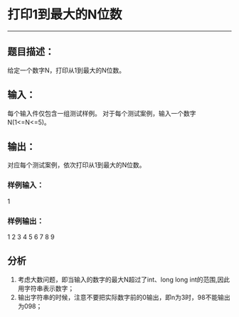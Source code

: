 # 打印1到最大的N位数
***
## 题目描述：
给定一个数字N，打印从1到最大的N位数。
## 输入：
每个输入件仅包含一组测试样例。
对于每个测试案例，输入一个数字N(1<=N<=5)。
## 输出：
对应每个测试案例，依次打印从1到最大的N位数。
### 样例输入：
1
### 样例输出：
1 2 3 4 5 6 7 8 9

## 分析
1. 考虑大数问题，即当输入的数字的最大N超过了int、long long int的范围,因此用字符串表示数字；
2. 输出字符串的时候，注意不要把实际数字前的0输出，即n为3时，98不能输出为098；
